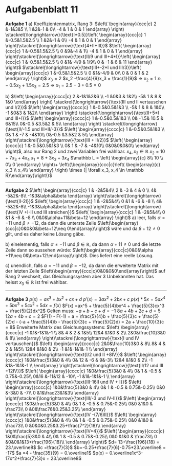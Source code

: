 # Aufgabenblatt 11
**Aufgabe 1**
a)
Koeffizientenmatrix, Rang 3:
$\left(
\begin{array}{ccc|c}
2 &-1&3&5 \\
1 &2&-1  & 0\\
-4 & 1 & 0 & 1
\end{array}
\right) \stackrel{\longrightarrow}{\text{I*0.5}}\left(
\begin{array}{ccc|c}
1 &-0.5&1.5&2.5 \\
1 &2&-1  & 0\\
-4 & 1 & 0 & 1
\end{array}
\right)\stackrel{\longrightarrow}{\text{4*II+III}}$ 
$\left(
\begin{array}{ccc|c}
1 &-0.5&1.5&2.5 \\
0 &9&-4  & 1\\
-4 & 1 & 0 & 1
\end{array}
\right)\stackrel{\longrightarrow}{\text{II/9 und III+4*I}}\left(
\begin{array}{ccc|c}
1 &-0.5&1.5&2.5 \\
0 &1&-4/9 & 1/9\\
0 & -1 & 6 & 11
\end{array}
\right)$
$\stackrel{\longrightarrow}{\text{III+-2*I und III/3}}\left(
\begin{array}{ccc|c}
1 &-0.5&1.5&2.5 \\
0 &1&-4/9 & 0\\
0 & 0 & 1 & 2
\end{array}
\right)$
$x_3 =2$
$x_2  -\frac{4}{9}x_3 = \frac{1}{9}$ => $x_2 = 1$
$x_1 -0.5x_2 +1.5x_3 =2.5$ => $x_1 =2.5-3+0.5 = 0$

b)
$\left(
\begin{array}{cccc|c}
2 &-1&1&2&6 \\
-1 &0&3  & 1&2\\
-5& 1 & 8 & 1&0
\end{array}
\right) \stackrel{\longrightarrow}{\text{III und II vertauschen und I/2}}$
$\left(
\begin{array}{cccc|c}
1 &-0.5&0.5&1&3 \\
-5& 1 & 8 & 1&0\\
-1 &0&3  & 1&2\\
\end{array}
\right) \stackrel{\longrightarrow}{\text{II+5*I und III+I}}$
$\left(
\begin{array}{cccc|c}
1 &-0.5&0.5&1&3 \\
0& -1.5& 10.5 & 6&15\\
0&-0.5 &3.5&2  & 5\\
\end{array}
\right) \stackrel{\longrightarrow}{\text{II/-1.5 und III+II/-3}}$
$\left(
\begin{array}{cccc|c}
1 &-0.5&0.5&1&3 \\
0& 1 & -7 & -4&10\\
0&-0.5 &3.5&2  & 5\\
\end{array}
\right)\stackrel{\longrightarrow}{\text{III + II/2}}$
$\left(
\begin{array}{cccc|c}
1 &-0.5&0.5&1&3 \\
0& 1 & -7 & -4&10\\
0&0&0&0&0\\
\end{array}
\right)$, also nur Rang 2 und zwei Variablen frei wählbar.
$x_4, x_3 \in \mathbb R$
$x_2 = 10 + 7x_3 + 4x_4$
$x_1 = 8 + 3x_3 + 3x_4$
$\mathbb L = \left(
\begin{array}{c}
8\\
10 \\
0\\
0
\end{array}
\right)+
\left\{\begin{array}{ccc|c}\left(
\begin{array}{c}
x_3 \\
x_4\\
\end{array}
\right) 
\times
{| \forall x_3, x_4 \in \mathbb R}\end{array}\right\}$

---
**Aufgabe 2**
$\left(
\begin{array}{ccc|c}
1 & -2&5&4\\
2 & -3 & 4 & 0 \\
4& -5&2&-8\\
-1&3&\alpha&\beta
\end{array}
\right)\stackrel{\longrightarrow}{\text{II-2I}}$ $\left(
\begin{array}{ccc|c}
1 & -2&5&4\\
0 &1 & -6 & -8 \\
4& -5&2&-8\\
-1&3&\alpha&\beta
\end{array}
\right)\stackrel{\longrightarrow}{\text{IV +I-II und III streichen}}$ 
$\left(
\begin{array}{ccc|c}
1 & -2&5&4\\
0 &1 & -6 & -8 \\
0&0&\alpha+11&\beta+12
\end{array}
\right)$
a) 
leer, falls $\alpha = -11$ und $\beta \neq -12$, da dann die unterste Zeile $\left(\begin{array}{ccc|c}0&0&0&\beta+12\neq 0\end{array}\right)$ wäre und da $\beta +12 \neq 0$ gilt, und es daher keine Lösung gäbe.

b) 
einelementig, falls $\alpha \neq -11$ und $\beta \in \mathbb R$, da dann $\alpha + 11\neq0$ und die letzte Zeile dann so aussehen würde: $\left(\begin{array}{ccc|c}0&0&\alpha +11\neq 0&\beta+12\end{array}\right)$. Dies liefert eine reelle Lösung.

c) 
unendlich, falls  $\alpha = -11$ und $\beta = -12$, da dann die erweiterte Matrix mit der letzten Zeile $\left(\begin{array}{ccc|c}0&0&0&0\end{array}\right)$ auf Rang 2 wechselt, das Gleichungssystem aber 3 Unbekannten hat. Das heisst $x_3\in\mathbb R$ ist frei wählbar.

---
**Aufgabe 3**
$p(x) = ax^3 + bx^2+cx + d$ 
$p'(x) = 3ax^2 + 2bx + c$
$p(x) * 5x =5ax^4 + 5bx^3+5cx^2 + 5dx = f(x)$
$F(x) =ax^5 + \frac{5}{4}bx^4 + \frac{5}{3}cx^3 + \frac{5}{2}dx^2$
Gelten muss:
$-a + b-c+d = -1$
$8a +4b + 2c + d = 5$
$12a + 4b + c = 2$
$F(1) - F(-1) = a + \frac{5}{4}b + \frac{5}{3}c + \frac{5}{2}d - (-a + \frac{5}{4}b - \frac{5}{3}c + \frac{5}{2}d) = 2a + \frac{10}{3}c = 8$
Erweiterte Matrix des Gleichungssystems:
$\left(
\begin{array}{cccc|c}
-1 &1&-1&1&-1 \\
8& 4 & 2 & 1&5\\
12&4 &1&0  & 2\\
2&0&\frac{10}3&0  & 8\\
\end{array}
\right)\stackrel{\longrightarrow}{\text{I und IV vertauschen}}$
$\left(
\begin{array}{cccc|c}
2&0&\frac{10}3&0  & 8\\
8& 4 & 2 & 1&5\\
12&4 &1&0  & 2\\
-1 &1&-1&1&-1 \\
\end{array}
\right)\stackrel{\longrightarrow}{\text{I/2 und II +8IV}}$
$\left(
\begin{array}{cccc|c}
1&0&\frac{5}3&0  & 4\\
0& 12 & -6 & 9&-3\\
12&4 &1&0  & 2\\
-1 &1&-1&1&-1 \\
\end{array}
\right)\stackrel{\longrightarrow}{\text{II/12 und III +12IV}}$
$\left(
\begin{array}{cccc|c}
1&0&\frac{5}3&0  & 4\\
0& 1 & -0.5 & 0.75&-0.25\\
0&16 &-11&12  & -10\\
-1 &1&-1&1&-1 \\
\end{array}
\right)\stackrel{\longrightarrow}{\text{III-16II und IV + I}}$
$\left(
\begin{array}{cccc|c}
1&0&\frac{5}3&0  & 4\\
0& 1 & -0.5 & 0.75&-0.25\\
0&0 &-3&0  & -7\\
0 &1&\frac23&1&3\\
\end{array}
\right)\stackrel{\longrightarrow}{\text{III/-3 und IV-II}}$
$\left(
\begin{array}{cccc|c}
1&0&\frac{5}3&0  & 4\\
0& 1 & -0.5 & 0.75&-0.25\\
0&0 &1&0  & \frac73\\
0 &0&\frac76&0.25&3.25\\
\end{array}
\right)\stackrel{\longrightarrow}{\text{IV -(7/6)II}}$
$\left(
\begin{array}{cccc|c}
1&0&\frac{5}3&0  & 4\\
0& 1 & -0.5 & 0.75&-0.25\\
0&0 &1&0  & \frac73\\
0 &0&0&0.25&3.25+\frac{7^2}{18}\\
\end{array}
\right)\stackrel{\longrightarrow}{\text{IV*4}}$
$\left(
\begin{array}{cccc|c}
1&0&\frac{5}3&0  & 4\\
0& 1 & -0.5 & 0.75&-0.25\\
0&0 &1&0  & \frac73\\
0 &0&0&1&13+\frac{196}{18}\\
\end{array}
\right)$
$d= 13+\frac{196}{18} = 23.\overline8$
$c =\frac{7}{3}$
$b=-0.25+\frac{7}{6}-0.75*23.\overline8 = -17$
$a =4 - \frac{35}{9} = 0.\overline1$
$p(x) = 0.\overline1x^3-17x^2+\frac{7}{3}x + 23.\overline8$